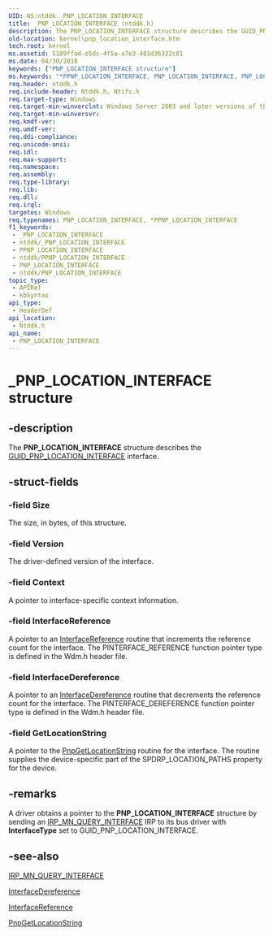 ```yaml
---
UID: NS:ntddk._PNP_LOCATION_INTERFACE
title: _PNP_LOCATION_INTERFACE (ntddk.h)
description: The PNP_LOCATION_INTERFACE structure describes the GUID_PNP_LOCATION_INTERFACE interface.
old-location: kernel\pnp_location_interface.htm
tech.root: kernel
ms.assetid: 5189ffad-e5dc-4f5a-a7e3-481d36332c81
ms.date: 04/30/2018
keywords: ["PNP_LOCATION_INTERFACE structure"]
ms.keywords: "*PPNP_LOCATION_INTERFACE, PNP_LOCATION_INTERFACE, PNP_LOCATION_INTERFACE structure [Kernel-Mode Driver Architecture], PPNP_LOCATION_INTERFACE, PPNP_LOCATION_INTERFACE structure pointer [Kernel-Mode Driver Architecture], _PNP_LOCATION_INTERFACE, drvr_interface_06c9b5c0-359b-4b14-9ade-8f88f04ee534.xml, kernel.pnp_location_interface, ntddk/PNP_LOCATION_INTERFACE, ntddk/PPNP_LOCATION_INTERFACE"
req.header: ntddk.h
req.include-header: Ntddk.h, Ntifs.h
req.target-type: Windows
req.target-min-winverclnt: Windows Server 2003 and later versions of the Windows operating system.
req.target-min-winversvr: 
req.kmdf-ver: 
req.umdf-ver: 
req.ddi-compliance: 
req.unicode-ansi: 
req.idl: 
req.max-support: 
req.namespace: 
req.assembly: 
req.type-library: 
req.lib: 
req.dll: 
req.irql: 
targetos: Windows
req.typenames: PNP_LOCATION_INTERFACE, *PPNP_LOCATION_INTERFACE
f1_keywords:
 - _PNP_LOCATION_INTERFACE
 - ntddk/_PNP_LOCATION_INTERFACE
 - PPNP_LOCATION_INTERFACE
 - ntddk/PPNP_LOCATION_INTERFACE
 - PNP_LOCATION_INTERFACE
 - ntddk/PNP_LOCATION_INTERFACE
topic_type:
 - APIRef
 - kbSyntax
api_type:
 - HeaderDef
api_location:
 - Ntddk.h
api_name:
 - PNP_LOCATION_INTERFACE
---
```


# _PNP_LOCATION_INTERFACE structure


## -description

The **PNP_LOCATION_INTERFACE** structure describes the [GUID_PNP_LOCATION_INTERFACE](/windows-hardware/drivers/kernel/adding-a-pnp-device-to-a-running-system#using-guidpnplocationinterface) interface.

## -struct-fields

### -field Size

The size, in bytes, of this structure.

### -field Version

The driver-defined version of the interface.

### -field Context

A pointer to interface-specific context information.

### -field InterfaceReference

A pointer to an <a href="/windows-hardware/drivers/ddi/wdm/nc-wdm-pinterface_reference">InterfaceReference</a> routine that increments the reference count for the interface. The PINTERFACE_REFERENCE function pointer type is defined in the Wdm.h header file.

### -field InterfaceDereference

A pointer to an <a href="/windows-hardware/drivers/ddi/wdm/nc-wdm-pinterface_dereference">InterfaceDereference</a> routine that decrements the reference count for the interface. The PINTERFACE_DEREFERENCE function pointer type is defined in the Wdm.h header file.

### -field GetLocationString

A pointer to the <a href="/windows-hardware/drivers/ddi/ntddk/nc-ntddk-pget_location_string">PnpGetLocationString</a> routine for the interface. The routine supplies the device-specific part of the SPDRP_LOCATION_PATHS property for the device.

## -remarks

A driver obtains a pointer to the <b>PNP_LOCATION_INTERFACE</b> structure by sending an <a href="/windows-hardware/drivers/kernel/irp-mn-query-interface">IRP_MN_QUERY_INTERFACE</a> IRP to its bus driver with <b>InterfaceType</b> set to GUID_PNP_LOCATION_INTERFACE.

## -see-also

<a href="/windows-hardware/drivers/kernel/irp-mn-query-interface">IRP_MN_QUERY_INTERFACE</a>



<a href="/windows-hardware/drivers/ddi/wdm/nc-wdm-pinterface_dereference">InterfaceDereference</a>



<a href="/windows-hardware/drivers/ddi/wdm/nc-wdm-pinterface_reference">InterfaceReference</a>



<a href="/windows-hardware/drivers/ddi/ntddk/nc-ntddk-pget_location_string">PnpGetLocationString</a>